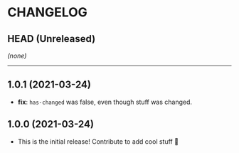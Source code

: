 # CHANGELOG

## HEAD (Unreleased)

_(none)_

---

## 1.0.1 (2021-03-24)

- **fix**: `has-changed` was false, even though stuff was changed.

## 1.0.0 (2021-03-24)

- This is the initial release! Contribute to add cool stuff 🎉
